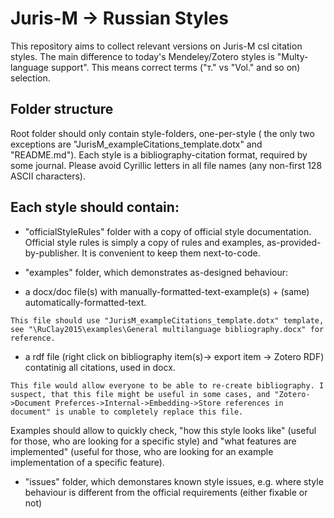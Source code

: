﻿# Juris-M -> Russian Styles

This repository aims to collect relevant versions on Juris-M csl citation styles.
The main difference to today's Mendeley/Zotero styles is "Multy-language support".
This means correct terms ("т." vs "Vol." and so on) selection.


## Folder structure

Root folder should only contain style-folders, one-per-style 
( the only two exceptions are "JurisM_exampleCitations_template.dotx" and "README.md").
Each style is a bibliography-citation format, required by some journal.
Please avoid Cyrillic letters in all file names (any non-first 128 ASCII characters).

## Each style should contain:



*  "officialStyleRules" folder with a copy of official style documentation.
  Official style rules is simply a copy of rules and examples, as-provided-by-publisher. It is convenient to keep them next-to-code. 

*  "examples" folder, which demonstrates as-designed behaviour: 

  *  a docx/doc file(s) with manually-formatted-text-example(s) + (same) automatically-formatted-text.
    
    This file should use "JurisM_exampleCitations_template.dotx" template, see "\RuClay2015\examples\General multilanguage bibliography.docx" for reference.

  *  a rdf file (right click on bibliography item(s)-> export item -> Zotero RDF) contatinig all citations, used in docx.
  
    This file would allow everyone to be able to re-create bibliography. I suspect, that this file might be useful in some cases, and "Zotero->Document Preferces->Internal->Embedding->Store references in document" is unable to completely replace this file.

  Examples should allow to quickly check, "how this style looks like" (useful for those, who are looking for a specific style) and "what features are implemented" (useful for those, who are looking for an example implementation of a specific feature).

*  "issues" folder, which demonstares known style issues, e.g. where style behaviour is different 
   from the official requirements (either fixable or not)
